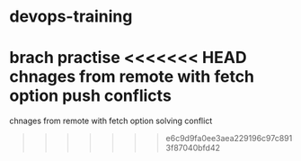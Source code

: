 # devops-training ## 
brach practise
<<<<<<< HEAD
chnages from remote with fetch option
push conflicts
=======
chnages from remote with fetch option solving conflict

>>>>>>> e6c9d9fa0ee3aea229196c97c8913f87040bfd42




